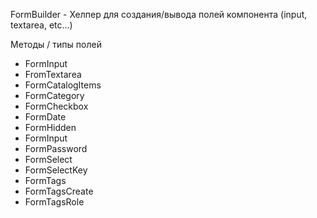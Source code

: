 FormBuilder - Хелпер для создания/вывода полей компонента (input, textarea, etc...)

Методы / типы полей
* FormInput
* FromTextarea
* FormCatalogItems
* FormCategory
* FormCheckbox
* FormDate
* FormHidden
* FormInput
* FormPassword
* FormSelect
* FormSelectKey
* FormTags
* FormTagsCreate
* FormTagsRole
